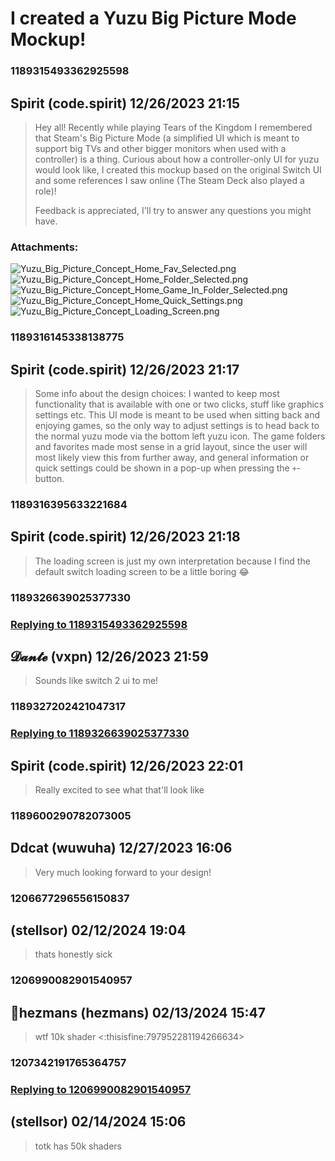 # I created a Yuzu Big Picture Mode Mockup!
### 1189315493362925598
## Spirit (code.spirit) 12/26/2023 21:15 

> Hey all! Recently while playing Tears of the Kingdom I remembered that Steam's Big Picture Mode (a simplified UI which is meant to support big TVs and other bigger monitors when used with a controller) is a thing. Curious about how a controller-only UI for yuzu would look like, I created this mockup based on the original Switch UI and some references I saw online (The Steam Deck also played a role)!
> 
> Feedback is appreciated, I'll try to answer any questions you might have.
### Attachments: 
![Yuzu_Big_Picture_Concept_Home_Fav_Selected.png](https://yuzudiscordbackup.s3.us-west-2.amazonaws.com/files-media/1189315493362925598_Yuzu_Big_Picture_Concept_Home_Fav_Selected.png)
![Yuzu_Big_Picture_Concept_Home_Folder_Selected.png](https://yuzudiscordbackup.s3.us-west-2.amazonaws.com/files-media/1189315493362925598_Yuzu_Big_Picture_Concept_Home_Folder_Selected.png)
![Yuzu_Big_Picture_Concept_Home_Game_In_Folder_Selected.png](https://yuzudiscordbackup.s3.us-west-2.amazonaws.com/files-media/1189315493362925598_Yuzu_Big_Picture_Concept_Home_Game_In_Folder_Selected.png)
![Yuzu_Big_Picture_Concept_Home_Quick_Settings.png](https://yuzudiscordbackup.s3.us-west-2.amazonaws.com/files-media/1189315493362925598_Yuzu_Big_Picture_Concept_Home_Quick_Settings.png)
![Yuzu_Big_Picture_Concept_Loading_Screen.png](https://yuzudiscordbackup.s3.us-west-2.amazonaws.com/files-media/1189315493362925598_Yuzu_Big_Picture_Concept_Loading_Screen.png)

### 1189316145338138775
## Spirit (code.spirit) 12/26/2023 21:17 

> Some info about the design choices: I wanted to keep most functionality that is available with one or two clicks, stuff like graphics settings etc. This UI mode is meant to be used when sitting back and enjoying games, so the only way to adjust settings is to head back to the normal yuzu mode via the bottom left yuzu icon. The game folders and favorites made most sense in a grid layout, since the user will most likely view this from further away, and general information or quick settings could be shown in a pop-up when pressing the `+`-button.

### 1189316395633221684
## Spirit (code.spirit) 12/26/2023 21:18 

> The loading screen is just my own interpretation because I find the default switch loading screen to be a little boring 😂

### 1189326639025377330
### [Replying to 1189315493362925598](#1189315493362925598)
## 𝓓𝓪𝓷𝓽𝓮 (vxpn) 12/26/2023 21:59 

> Sounds like switch 2 ui to me!

### 1189327202421047317
### [Replying to 1189326639025377330](#1189326639025377330)
## Spirit (code.spirit) 12/26/2023 22:01 

> Really excited to see what that'll look like

### 1189600290782073005
## Ddcat (wuwuha) 12/27/2023 16:06 

> Very much looking forward to your design!

### 1206677296556150837
##  (stellsor) 02/12/2024 19:04 

> thats honestly sick

### 1206990082901540957
## 🐲hezmans (hezmans) 02/13/2024 15:47 

> wtf 10k shader <:thisisfine:797952281194266634>

### 1207342191765364757
### [Replying to 1206990082901540957](#1206990082901540957)
##  (stellsor) 02/14/2024 15:06 

> totk has 50k shaders

